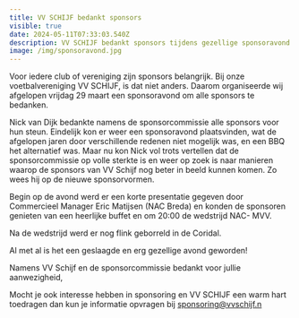 ```yaml
---
title: VV SCHIJF bedankt sponsors
visible: true
date: 2024-05-11T07:33:03.540Z
description: VV SCHIJF bedankt sponsors tijdens gezellige sponsoravond
image: /img/sponsoravond.jpg
---
```

<!--StartFragment-->

Voor iedere club of vereniging zijn sponsors belangrijk. Bij onze voetbalvereniging VV SCHIJF, is dat niet anders. Daarom organiseerde wij afgelopen vrijdag 29 maart een sponsoravond om alle sponsors te bedanken.

Nick van Dijk bedankte namens de sponsorcommissie alle sponsors voor hun steun. Eindelijk kon er weer een sponsoravond plaatsvinden, wat de afgelopen jaren door verschillende redenen niet mogelijk was, en een BBQ het alternatief was. Maar nu kon Nick vol trots vertellen dat de sponsorcommissie op volle sterkte is en weer op zoek is naar manieren waarop de sponsors van VV Schijf nog beter in beeld kunnen komen. Zo wees hij op de nieuwe sponsorvormen.

Begin op de avond werd er een korte presentatie gegeven door Commercieel Manager Eric Matijsen (NAC Breda) en konden de sponsoren genieten van een heerlijke buffet en om 20:00 de wedstrijd NAC- MVV.

Na de wedstrijd werd er nog flink geborreld in de Coridal.

Al met al is het een geslaagde en erg gezellige avond geworden!

Namens VV Schijf en de sponsorcommissie bedankt voor jullie aanwezigheid,

<!--StartFragment-->

Mocht je ook interesse hebben in sponsoring en VV SCHIJF een warm hart toedragen dan kun je informatie opvragen bij sponsoring@vvschijf.n

<!--EndFragment-->

<!--EndFragment-